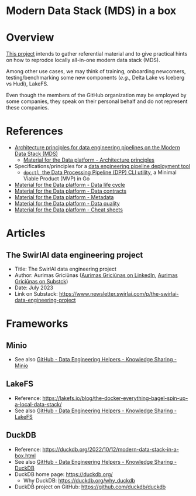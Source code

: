 Modern Data Stack (MDS) in a box
================================

# Overview
[This project](https://github.com/data-engineering-helpers/mds-in-a-box)
intends to gather referential material and to give practical hints
on how to reprodce locally all-in-one modern data stack (MDS).

Among other use cases, we may think of training, onboarding newcomers,
testing/benchmarking some new components (_e.g._, Delta Lake vs Iceberg
vs Hudi), LakeFS.

Even though the members of the GitHub organization may be employed by
some companies, they speak on their personal behalf and do not represent
these companies.

# References
* [Architecture principles for data engineering pipelines on the Modern Data Stack (MDS)](https://github.com/data-engineering-helpers/architecture-principles)
  + [Material for the Data platform - Architecture principles](https://github.com/data-engineering-helpers/architecture-principles/blob/main/material/README.md)
* Specifications/principles for a
  [data engineering pipeline deployment tool](https://github.com/data-engineering-helpers/data-pipeline-deployment)
  + [`dpcctl`, the Data Processing Pipeline (DPP) CLI utility](https://github.com/data-engineering-helpers/dppctl), a Minimal Viable Product (MVP) in Go
* [Material for the Data platform - Data life cycle](https://github.com/data-engineering-helpers/data-life-cycle/blob/main/README.md)
* [Material for the Data platform - Data contracts](https://github.com/data-engineering-helpers/data-contracts/blob/main/README.md)
* [Material for the Data platform - Metadata](https://github.com/data-engineering-helpers/metadata/blob/main/README.md)
* [Material for the Data platform - Data quality](https://github.com/data-engineering-helpers/data-quality/blob/main/README.md)
* [Material for the Data platform - Cheat sheets](https://github.com/data-engineering-helpers/ks-cheat-sheets)

# Articles

## The SwirlAI data engineering project
* Title: The SwirlAI data engineering project
* Author: Aurimas Griciūnas
  ([Aurimas Griciūnas on LinkedIn](https://www.linkedin.com/in/aurimas-griciunas/), [Aurimas Griciūnas on Substck](https://substack.com/@swirlai))
* Date: July 2023
* Link on Substack: https://www.newsletter.swirlai.com/p/the-swirlai-data-engineering-project

# Frameworks

## Minio
* See also
  [GitHub - Data Engineering Helpers - Knowledge Sharing - Minio](https://github.com/data-engineering-helpers/ks-cheat-sheets/blob/main/frameworks/minio/README.md)

## LakeFS
* Reference:
  https://lakefs.io/blog/the-docker-everything-bagel-spin-up-a-local-data-stack/
* See also
  [GitHub - Data Engineering Helpers - Knowledge Sharing - LakeFS](https://github.com/data-engineering-helpers/ks-cheat-sheets/blob/main/frameworks/lakefs/README.md)

## DuckDB
* Reference:
  https://duckdb.org/2022/10/12/modern-data-stack-in-a-box.html
* See also
  [GitHub - Data Engineering Helpers - Knowledge Sharing - DuckDB](https://github.com/data-engineering-helpers/ks-cheat-sheets/blob/main/db/duckdb/README.md)
* DuckDB home page: https://duckdb.org/
   + Why DuckDB: https://duckdb.org/why_duckdb
* DuckDB project on GitHub: https://github.com/duckdb/duckdb

